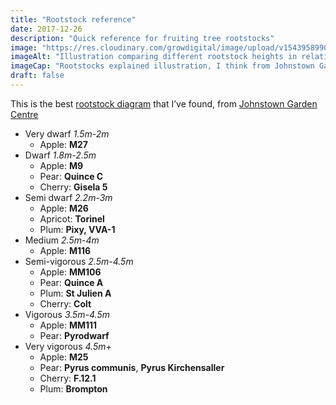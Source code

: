 ```yaml
---
title: "Rootstock reference"
date: 2017-12-26
description: "Quick reference for fruiting tree rootstocks"
image: "https://res.cloudinary.com/growdigital/image/upload/v1543958990/rootstocks-24453546047.png"
imageAlt: "Illustration comparing different rootstock heights in relation to person"
imageCap: "Rootstocks explained illustration, I think from Johnstown Garden Centre"
draft: false
---
```


This is the best [rootstock diagram](https://res.cloudinary.com/growdigital/image/upload/v1543958990/rootstocks-24453546047.png) that I’ve found, from [Johnstown Garden Centre](https://www.johnstowngardencentre.ie/blog/johnstowngardencentre.ie/2016/03/08/rootstocks-explained/)

* Very dwarf _1.5m-2m_
  * Apple: **M27**
* Dwarf _1.8m-2.5m_
  * Apple: **M9**
  * Pear: **Quince C**
  * Cherry: **Gisela 5**
* Semi dwarf _2.2m-3m_
  * Apple: **M26**
  * Apricot: **Torinel**
  * Plum: **Pixy, VVA-1**
* Medium _2.5m-4m_
  * Apple: **M116**
* Semi-vigorous _2.5m-4.5m_
  * Apple: **MM106**
  * Pear: **Quince A**
  * Plum: **St Julien A**
  * Cherry: **Colt**
* Vigorous _3.5m-4.5m_
  * Apple: **MM111**
  * Pear: **Pyrodwarf**
* Very vigorous _4.5m+_
  * Apple: **M25**
  * Pear: **Pyrus communis**, **Pyrus Kirchensaller**
  * Cherry: **F.12.1**
  * Plum: **Brompton**
